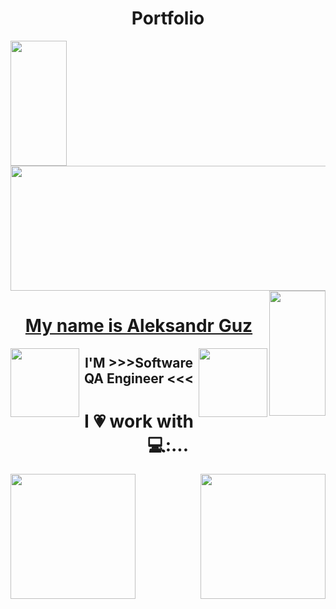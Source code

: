 <h1 align="center" color="lime">Portfolio</h1>


<div id="header">
 <img  align="left" src="https://media.giphy.com/media/KA593kO0JvXMs/giphy.gif" width="90" height="200"/>
   <img src="https://media.giphy.com/media/bAy8xK8qcCz0A/giphy.gif" width="832" height="200" color="red"/>
      <img align="right" src="https://media.giphy.com/media/KA593kO0JvXMs/giphy.gif" width="90" height="200"/>
        

</div>
<div id="header" align="center" color="red"> 
 <h1><ins> My name is Aleksandr Guz </ins></h1>
 <img  align="left" src="https://media.giphy.com/media/dzaUX7CAG0Ihi/giphy.gif" width="110" height="110"/>
 <img  align="right" src="https://media.giphy.com/media/dzaUX7CAG0Ihi/giphy.gif" width="110" height="110"/>
</div>

<div align="center"><h2  align="center">I'M >>>Software QA Engineer <<< </h2></div>
<div> <b1><h1 align="center"> I 💗 work with 💻:... </h1></b1> </div>
   
<div> 
 <img align="right" src="https://media.giphy.com/media/kHU8W94VS329y/giphy.gif" width="200" height="200"/>
 <img align="left" src="https://media.giphy.com/media/12bVDtXPOzYwda/giphy.gif" width="200" height="200"/>
 
</div>


